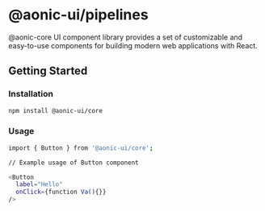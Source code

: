 
# @aonic-ui/pipelines

@aonic-core UI component library provides a set of customizable and easy-to-use components for building modern web applications with React.

## Getting Started




### Installation

```bash
npm install @aonic-ui/core
```


### Usage


```bash
import { Button } from '@aonic-ui/core';

// Example usage of Button component

<Button
  label="Hello"
  onClick={function Va(){}}
/>
```
